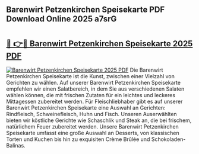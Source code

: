## Barenwirt Petzenkirchen Speisekarte PDF Download Online 2025 a7srG

# <h2><a href="http://gcc58r.nevu.top/?p=Barenwirt+Petzenkirchen+Speisekarte">🔗 👉🔴 Barenwirt Petzenkirchen Speisekarte 2025 PDF</a></h2>

[![Barenwirt Petzenkirchen Speisekarte 2025 PDF](https://i.imgur.com/dBaPXMq.png)](http://gcc58r.nevu.top/?p=Barenwirt+Petzenkirchen+Speisekarte)
Die Barenwirt Petzenkirchen Speisekarte ist die Kunst, zwischen einer Vielzahl von Gerichten zu wählen. Auf unserer Barenwirt Petzenkirchen Speisekarte empfehlen wir einen Salatbereich, in dem Sie aus verschiedenen Salaten wählen können, die mit frischen Zutaten für ein leichtes und leckeres Mittagessen zubereitet werden. Für Fleischliebhaber gibt es auf unserer Barenwirt Petzenkirchen Speisekarte eine Auswahl an Gerichten: Rindfleisch, Schweinefleisch, Huhn und Fisch. Unseren Auserwählten bieten wir köstliche Gerichte wie Schaschlik und Steak an, die bei frischem, natürlichem Feuer zubereitet werden. Unsere Barenwirt Petzenkirchen Speisekarte umfasst eine große Auswahl an Desserts, von klassischen Torten und Kuchen bis hin zu exquisiten Crème Brûlée und Schokoladen-Balinas.
